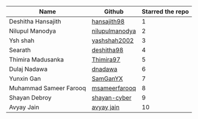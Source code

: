 | Name                 | Github                                                        | Starred the repo |
| -------------------- | ------------------------------------------------------------- | ---------------- |
| Deshitha Hansajith                 | [hansajith98](https://github.com/hansajith98)                              |         1        |
| Nilupul Manodya       | [nilupulmanodya](https://github.com/nilupulmanodya/)       |         2        |
|  Ysh shah |[yashshah2002](https://github.com/yashshah2002)|         3       |
|   Searath    |   [deshitha98](https://github.com/deshitha98)    |   4    |
|   Thimira Madusanka   |   [Thimira97](https://github.com/Thimira97)    |   5    |
|   Dulaj Nadawa   |   [dnadawa](https://github.com/dnadawa)    |   6    |
|   Yunxin Gan   |   [SamGanYX](https://github.com/SamGanYX)    |   7    |
| Muhammad Sameer Farooq | [msameerfarooq](https://github.com/msameerfarooq)		|	8	|
| Shayan Debroy | [shayan-cyber](https://github.com/shayan-cyber)		|	9	|
|   Avyay Jain  |   [avyay jain](https://github.com/avyayjain)    |   10    |




